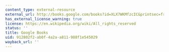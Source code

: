 ```yaml
---
content_type: external-resource
external_url: http://books.google.com/books?id=XLX7WKMfzcIC&printsec=frontcover
has_external_license_warning: true
license: https://en.wikipedia.org/wiki/All_rights_reserved
status: ''
title: Google Books
uid: 912802f2-ab0f-4a2a-a811-988f1e545029
wayback_url: ''
---
```

